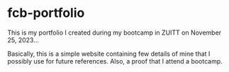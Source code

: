 # fcb-portfolio

This is my portfolio I created during my bootcamp in ZUITT on November 25, 2023...

Basically, this is a simple website containing few details of mine that I possibly use for future references. Also, a proof that I attend a bootcamp.
